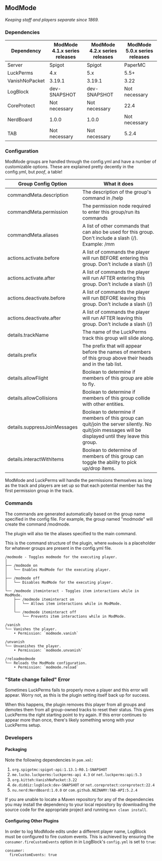 ## ModMode ##
*Keeping staff and players separate since 1869.*

### Dependencies

| Dependency     | ModMode 4.1.x series releases | ModMode 4.2.x series releases | ModMode 5.0.x series releases |
|----------------|-------------------------------|-------------------------------|-------------------------------|
| Server         | Spigot                        | Spigot                        | PaperMC                       |
| LuckPerms      | 4.x                           | 5.x                           | 5.5+                          |
| VanishNoPacket | 3.19.1                        | 3.19.1                        | 3.22                          |
| LogBlock       | dev-SNAPSHOT                  | dev-SNAPSHOT                  | Not necessary                 |
| CoreProtect    | Not necessary                 | Not necessary                 | 22.4                          |
| NerdBoard      | 1.0.0                         | 1.0.0                         | Not necessary                 |
| TAB            | Not necessary                 | Not necessary                 | 5.2.4                         |

### Configuration

ModMode groups are handled through the config.yml and have a number of customizable options. These are explained pretty decently in the config.yml, but *poof*, a table!

| Group Config Option          | What it does                                                                                                                                          |
|------------------------------|-------------------------------------------------------------------------------------------------------------------------------------------------------|
| commandMeta.description      | The description of the group's command in /help                                                                                                       |
| commandMeta.permission       | The permission node required to enter this group/run its commands                                                                                     |
| commandMeta.aliases          | A list of other commands that can also be used for this group. Don't include a slash (/). Example: /mm                                                |
| actions.activate.before      | A list of commands the player will run BEFORE entering this group. Don't include a slash (/)                                                          |
| actions.activate.after       | A list of commands the player will run AFTER entering this group. Don't include a slash (/)                                                           |
| actions.deactivate.before    | A list of commands the player will run BEFORE leaving this group. Don't include a slash (/)                                                           |
| actions.deactivate.after     | A list of commands the player will run AFTER leaving this group. Don't include a slash (/)                                                            |
| details.trackName            | The name of the LuckPerms track this group will slide along.                                                                                          |
| details.prefix               | The prefix that will appear before the names of members of this group above their heads and in the tab list.                                          |
| details.allowFlight          | Boolean to determine if members of this group are able to fly.                                                                                        |
| details.allowCollisions      | Boolean to determine if members of this group collide with other entities.                                                                            |
| details.suppressJoinMessages | Boolean to determine if members of this group can quit/join the server silently. No quit/join messages will be displayed until they leave this group. |
| details.interactWithItems    | Boolean to determine of members of this group can toggle the ability to pick up/drop items.                                                           |

ModMode and LuckPerms will handle the permissions themselves as long as the track and players are set up so that each potential member has the first permission group in the track.

### Commands

The commands are generated automatically based on the group name specified in the config file. For example, the group named "modmode" will create the command /modmode.

The plugin will also tie the aliases specified to the main command.

This is the command structure of the plugin, where `modmode` is a placeholder for whatever groups are present in the config.yml file.

```
/modmode - Toggles modmode for the executing player.
│
├── /modmode on
│   └── Enables ModMode for the executing player.
│
├── /modmode off
│   └── Disables ModMode for the executing player.
│
└── /modmode iteminteract - Toggles item interactions while in ModMode.
    ├── /modmode iteminteract on
    │   └── Allows item interactions while in ModMode.
    │
    └── /modmode iteminteract off
        └── Prevents item interactions while in ModMode.

/vanish
└── Vanishes the player.
    • Permission: `modmode.vanish`
    
/unvanish
└── Unvanishes the player.
    • Permission: `modmode.unvanish`
    
/reloadmodmode
└── Reloads the ModMode configuration.
    • Permission: `modmode.reload`

```

### "State change failed" Error

Sometimes LuckPerms fails to properly move a player and this error will appear. Worry not, as this is the plugin setting itself back up for success.

When this happens, the plugin removes this player from all groups and demotes them from all group-owned tracks to reset their status. This gives LuckPerms the right starting point to try again. If this error continues to appear more than once, there's likely something wrong with your LuckPerms setup.

### Developers
#### Packaging

Note the following dependencies in `pom.xml`:
1. `org.spigotmc:spigot-api:1.13.1-R0.1-SNAPSHOT`
2. `me.lucko.luckperms:luckperms-api 4.3` or `net.luckperms:api:5.3`
3. `org.kitteh:VanishNoPacket:3.22`
4. `de.diddiz:logblock:dev-SNAPSHOT` or `net.coreprotect:coreprotect:22.4`
5. `nu.nerd:NerdBoard:1.0.0` or `com.github.NEZNAMY:TAB-API:5.2.4`

If you are unable to locate a Maven repository for any of the dependencies you may install the dependency to your local repository by downloading the source code for the appropriate project and running `mvn clean install`.
    
#### Configuring Other Plugins

In order to log ModMode edits under a different player name, LogBlock must be configured to fire custom events. This is achieved by ensuring the `consumer.fireCustomEvents` option in in LogBlock's `config.yml` is set to `true`:

    consumer:
      fireCustomEvents: true
